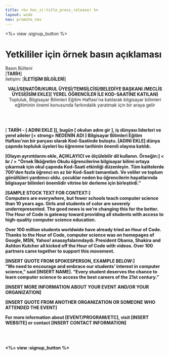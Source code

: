 ```yaml
---
title: <%= hoc_s(:title_press_release) %>
layout: wide
nav: promote_nav
---
```

<%= view :signup_button %>

# Yetkililer için örnek basın açıklaması

Basın Bülteni   
[**TARİH**]   
iletişim: [**İLETİŞİM BİLGİLERİ**]  
  


<strong> 

<center>
  VALİ/SENATÖR/KURUL ÜYESİ/TEMSİLCİSİ/BELEDİYE BAŞKANI /MECLİS ÜYESİ[İSİM EKLE][ YEREL ÖĞRENCİLER İLE KOD-SAATİNE KATILAN]</strong> <br /> Topluluk, Bilgisayar Bilimleri Eğitim Haftası'na katılarak bilgisayar bilimleri eğitiminin önemi konusunda farkındalık yaratmak için bir araya gelir
</center>

<br /> <br /></p> 

<p>
  [<strong> TARİH </ strong> - [<strong> ADINI EKLE </ strong>]], bugün [<strong> okulun adını gir </ strong>], iş dünyası liderleri ve yerel aileler [< strong> NEDENİN ADI </ strong>] Bilgisayar Bilimleri Eğitim Haftası'nın bir parçası olarak Kod-Saatinde buluştu. [ADINI EKLE] dünya çapında topluluk üyeleri bu öğrenme tarihinin önemli olayına katıldı. </p> 
  
  <p>
    [<strong>Olayın ayrıntılarını ekle, AÇIKLAYICI ve ölçülebilir dil kullanın. Örneğin:</strong>] < br / > "Örnek İlköğretim Okulu öğrencilerine bilgisayar bilimi ortaya çıkarmak için okul çapında Kod-Saati etkinliği düzenleyin. Tüm kalitelerde 700'den fazla öğrenci en az bir Kod-Saati tamamladı. Ve veliler ve toplum gönüllüleri yardımıcı oldu. çocuklar neden bu öğrencilerin hayatlarında bilgisayar bilimleri önemlidir vitrine bir derleme için birleştirdi."
  </p>
  
  <p>
    [<strong>SAMPLE STOCK TEXT FOR CONTEXT:</strong>]<br /> Computers are everywhere, but fewer schools teach computer science than 10 years ago. Girls and students of color are severely underrepresented. The good news is we’re changing this for the better. The Hour of Code is gateway toward providing all students with access to high-quality computer science education.
  </p>
  
  <p>
    Over 100 million students worldwide have already tried an Hour of Code. Thanks to the Hour of Code, computer science was on homepages of Google, MSN, Yahoo! anasayfalarındaydı. President Obama, Shakira and Ashton Kutcher all kicked off the Hour of Code with videos. Over 100 partners came together to support this movement.
  </p>
  
  <p>
    [<strong>INSERT QUOTE FROM SPOKESPERSON, EXAMPLE BELOW:</strong>]<br /> “We need to encourage and embrace our students’ interest in computer science,” said [<strong>INSERT NAME</strong>]. “Every student deserves the chance to learn computer science to access the best careers of the 21st century.”
  </p>
  
  <p>
    [<strong>INSERT MORE INFORMATION ABOUT YOUR EVENT AND/OR YOUR ORGANIZATION</strong>]
  </p>
  
  <p>
    [<strong>INSERT QUOTE FROM ANOTHER ORGANIZATION OR SOMEONE WHO ATTENDED THE EVENT</strong>]
  </p>
  
  <p>
    For more information about [<strong>EVENT/PROGRAM/ETC</strong>], visit [<strong>INSERT WEBSITE</strong>] or contact [<strong>INSERT CONTACT INFORMATION</strong>]
  </p>
  
  <p>
    <br /> <br />
  </p>
  
  <p>
    <%= view :signup_button %>
  </p>
